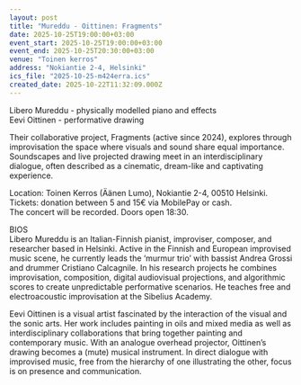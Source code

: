 ```yaml
---
layout: post
title: "Mureddu - Oittinen: Fragments"
date: 2025-10-25T19:00:00+03:00
event_start: 2025-10-25T19:00:00+03:00
event_end: 2025-10-25T20:30:00+03:00
venue: "Toinen kerros"
address: "Nokiantie 2-4, Helsinki"
ics_file: "2025-10-25-m424erra.ics"
created_date: 2025-10-22T11:32:09.000Z
---
```


Libero Mureddu - physically modelled piano and effects  
Eevi Oittinen - performative drawing  
  
Their collaborative project, Fragments (active since 2024), explores through improvisation the space where visuals and sound share equal importance. Soundscapes and live projected drawing meet in an interdisciplinary dialogue, often described as a cinematic, dream-like and captivating experience.  
  
Location: Toinen Kerros (Äänen Lumo), Nokiantie 2-4, 00510 Helsinki.  
Tickets: donation between 5 and 15€ via MobilePay or cash.  
The concert will be recorded. Doors open 18:30.  
  
BIOS  
Libero Mureddu is an Italian-Finnish pianist, improviser, composer, and researcher based in Helsinki. Active in the Finnish and European improvised music scene, he currently leads the ‘murmur trio’ with bassist Andrea Grossi and drummer Cristiano Calcagnile. In his research projects he combines improvisation, composition, digital audiovisual projections, and algorithmic scores to create unpredictable performative scenarios. He teaches free and electroacoustic improvisation at the Sibelius Academy.  
  
Eevi Oittinen is a visual artist fascinated by the interaction of the visual and the sonic arts. Her work includes painting in oils and mixed media as well as interdisciplinary collaborations that bring together painting and contemporary music. With an analogue overhead projector, Oittinen’s drawing becomes a (mute) musical instrument. In direct dialogue with improvised music, free from the hierarchy of one illustrating the other, focus is on presence and communication.
